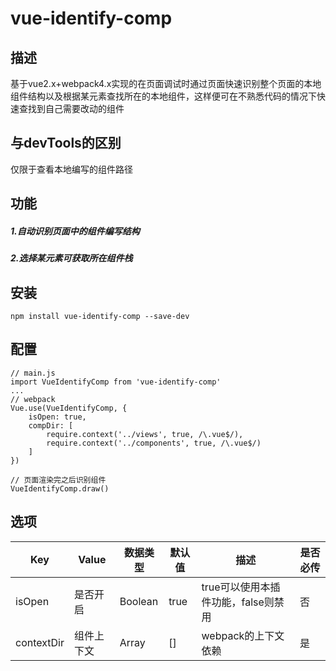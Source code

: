 # vue-identify-comp
## 描述
基于vue2.x+webpack4.x实现的在页面调试时通过页面快速识别整个页面的本地组件结构以及根据某元素查找所在的本地组件，这样便可在不熟悉代码的情况下快速查找到自己需要改动的组件
## 与devTools的区别
仅限于查看本地编写的组件路径
## 功能
##### 1.自动识别页面中的组件编写结构
##### 2.选择某元素可获取所在组件栈

## 安装
```
npm install vue-identify-comp --save-dev
```

## 配置
```
// main.js
import VueIdentifyComp from 'vue-identify-comp'
...
// webpack
Vue.use(VueIdentifyComp, {
    isOpen: true,
    compDir: [
        require.context('../views', true, /\.vue$/),
        require.context('../components', true, /\.vue$/)
    ]
})

// 页面渲染完之后识别组件
VueIdentifyComp.draw()
```

## 选项
| Key | Value | 数据类型 | 默认值 | 描述 | 是否必传 |
| --- | --- | --- | --- | --- | --- |
| isOpen | 是否开启 | Boolean | true | true可以使用本插件功能，false则禁用 | 否 |
|contextDir | 组件上下文 | Array | [] |webpack的上下文依赖 | 是|